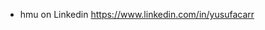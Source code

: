 -  hmu on Linkedin https://www.linkedin.com/in/yusufacarr

<!---
seppacar/seppacar is a ✨ special ✨ repository because its `README.md` (this file) appears on your GitHub profile.
You can click the Preview link to take a look at your changes.
--->

